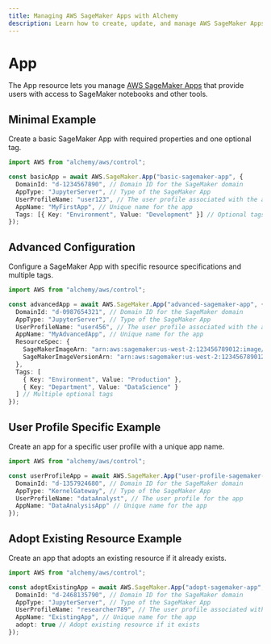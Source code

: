 ```yaml
---
title: Managing AWS SageMaker Apps with Alchemy
description: Learn how to create, update, and manage AWS SageMaker Apps using Alchemy Cloud Control.
---
```


# App

The App resource lets you manage [AWS SageMaker Apps](https://docs.aws.amazon.com/sagemaker/latest/userguide/) that provide users with access to SageMaker notebooks and other tools.

## Minimal Example

Create a basic SageMaker App with required properties and one optional tag.

```ts
import AWS from "alchemy/aws/control";

const basicApp = await AWS.SageMaker.App("basic-sagemaker-app", {
  DomainId: "d-1234567890", // Domain ID for the SageMaker domain
  AppType: "JupyterServer", // Type of the SageMaker App
  UserProfileName: "user123", // The user profile associated with the app
  AppName: "MyFirstApp", // Unique name for the app
  Tags: [{ Key: "Environment", Value: "Development" }] // Optional tags
});
```

## Advanced Configuration

Configure a SageMaker App with specific resource specifications and multiple tags.

```ts
import AWS from "alchemy/aws/control";

const advancedApp = await AWS.SageMaker.App("advanced-sagemaker-app", {
  DomainId: "d-0987654321", // Domain ID for the SageMaker domain
  AppType: "JupyterServer", // Type of the SageMaker App
  UserProfileName: "user456", // The user profile associated with the app
  AppName: "MyAdvancedApp", // Unique name for the app
  ResourceSpec: {
    SageMakerImageArn: "arn:aws:sagemaker:us-west-2:123456789012:image/my-image", // ARN of the SageMaker image
    SageMakerImageVersionArn: "arn:aws:sagemaker:us-west-2:123456789012:image/my-image-version" // ARN of the specific image version
  },
  Tags: [
    { Key: "Environment", Value: "Production" },
    { Key: "Department", Value: "DataScience" }
  ] // Multiple optional tags
});
```

## User Profile Specific Example

Create an app for a specific user profile with a unique app name.

```ts
import AWS from "alchemy/aws/control";

const userProfileApp = await AWS.SageMaker.App("user-profile-sagemaker-app", {
  DomainId: "d-1357924680", // Domain ID for the SageMaker domain
  AppType: "KernelGateway", // Type of the SageMaker App
  UserProfileName: "dataAnalyst", // The user profile for the app
  AppName: "DataAnalysisApp" // Unique name for the app
});
```

## Adopt Existing Resource Example

Create an app that adopts an existing resource if it already exists.

```ts
import AWS from "alchemy/aws/control";

const adoptExistingApp = await AWS.SageMaker.App("adopt-sagemaker-app", {
  DomainId: "d-2468135790", // Domain ID for the SageMaker domain
  AppType: "JupyterServer", // Type of the SageMaker App
  UserProfileName: "researcher789", // The user profile associated with the app
  AppName: "ExistingApp", // Unique name for the app
  adopt: true // Adopt existing resource if it exists
});
```